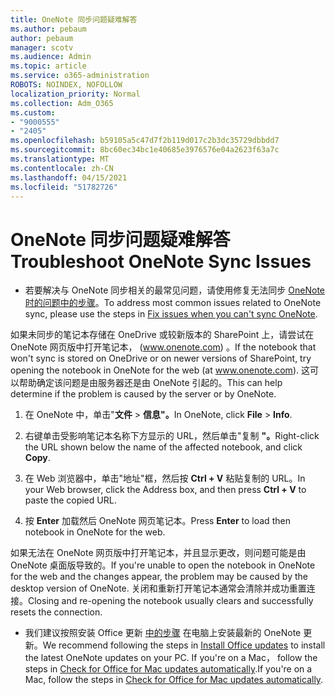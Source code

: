 ```yaml
---
title: OneNote 同步问题疑难解答
ms.author: pebaum
author: pebaum
manager: scotv
ms.audience: Admin
ms.topic: article
ms.service: o365-administration
ROBOTS: NOINDEX, NOFOLLOW
localization_priority: Normal
ms.collection: Adm_O365
ms.custom:
- "9000555"
- "2405"
ms.openlocfilehash: b59105a5c47d7f2b119d017c2b3dc35729dbbdd7
ms.sourcegitcommit: 8bc60ec34bc1e40685e3976576e04a2623f63a7c
ms.translationtype: MT
ms.contentlocale: zh-CN
ms.lasthandoff: 04/15/2021
ms.locfileid: "51782726"
---
```

# <a name="troubleshoot-onenote-sync-issues"></a><span data-ttu-id="5c3c5-102">OneNote 同步问题疑难解答</span><span class="sxs-lookup"><span data-stu-id="5c3c5-102">Troubleshoot OneNote Sync Issues</span></span>

* <span data-ttu-id="5c3c5-103">若要解决与 OneNote 同步相关的最常见问题，请使用修复无法同步 [OneNote 时的问题中的步骤](https://support.office.com/article/Fix-issues-when-you-can-t-sync-OneNote-299495ef-66d1-448f-90c1-b785a6968d45)。</span><span class="sxs-lookup"><span data-stu-id="5c3c5-103">To address most common issues related to OneNote sync, please use the steps in [Fix issues when you can't sync OneNote](https://support.office.com/article/Fix-issues-when-you-can-t-sync-OneNote-299495ef-66d1-448f-90c1-b785a6968d45).</span></span>

<span data-ttu-id="5c3c5-104">如果未同步的笔记本存储在 OneDrive 或较新版本的 SharePoint 上，请尝试在 OneNote 网页版中打开笔记本， (www.onenote.com) 。</span><span class="sxs-lookup"><span data-stu-id="5c3c5-104">If the notebook that won't sync is stored on OneDrive or on newer versions of SharePoint, try opening the notebook in OneNote for the web (at www.onenote.com).</span></span> <span data-ttu-id="5c3c5-105">这可以帮助确定该问题是由服务器还是由 OneNote 引起的。</span><span class="sxs-lookup"><span data-stu-id="5c3c5-105">This can help determine if the problem is caused by the server or by OneNote.</span></span>

1. <span data-ttu-id="5c3c5-106">在 OneNote 中，单击"**文件**  >  **信息"。**</span><span class="sxs-lookup"><span data-stu-id="5c3c5-106">In OneNote, click **File** > **Info**.</span></span>

2. <span data-ttu-id="5c3c5-107">右键单击受影响笔记本名称下方显示的 URL，然后单击"复制 **"。**</span><span class="sxs-lookup"><span data-stu-id="5c3c5-107">Right-click the URL shown below the name of the affected notebook, and click **Copy**.</span></span>

3. <span data-ttu-id="5c3c5-108">在 Web 浏览器中，单击"地址"框，然后按 **Ctrl + V** 粘贴复制的 URL。</span><span class="sxs-lookup"><span data-stu-id="5c3c5-108">In your Web browser, click the Address box, and then press **Ctrl + V** to paste the copied URL.</span></span>

4. <span data-ttu-id="5c3c5-109">按 **Enter** 加载然后 OneNote 网页笔记本。</span><span class="sxs-lookup"><span data-stu-id="5c3c5-109">Press **Enter** to load then notebook in OneNote for the web.</span></span>

<span data-ttu-id="5c3c5-110">如果无法在 OneNote 网页版中打开笔记本，并且显示更改，则问题可能是由 OneNote 桌面版导致的。</span><span class="sxs-lookup"><span data-stu-id="5c3c5-110">If you're unable to open the notebook in OneNote for the web and the changes appear, the problem may be caused by the desktop version of OneNote.</span></span> <span data-ttu-id="5c3c5-111">关闭和重新打开笔记本通常会清除并成功重置连接。</span><span class="sxs-lookup"><span data-stu-id="5c3c5-111">Closing and re-opening the notebook usually clears and successfully resets the connection.</span></span>

* <span data-ttu-id="5c3c5-112">我们建议按照安装 Office 更新 [中的步骤](https://support.office.com/article/Install-Office-updates-2ab296f3-7f03-43a2-8e50-46de917611c5) 在电脑上安装最新的 OneNote 更新。</span><span class="sxs-lookup"><span data-stu-id="5c3c5-112">We recommend following the steps in [Install Office updates](https://support.office.com/article/Install-Office-updates-2ab296f3-7f03-43a2-8e50-46de917611c5) to install the latest OneNote updates on your PC.</span></span> <span data-ttu-id="5c3c5-113">If you're on a Mac， follow the steps in [Check for Office for Mac updates automatically](https://support.office.com/article/update-office-for-mac-automatically-bfd1e497-c24d-4754-92ab-910a4074d7c1).</span><span class="sxs-lookup"><span data-stu-id="5c3c5-113">If you're on a Mac, follow the steps in [Check for Office for Mac updates automatically](https://support.office.com/article/update-office-for-mac-automatically-bfd1e497-c24d-4754-92ab-910a4074d7c1).</span></span>